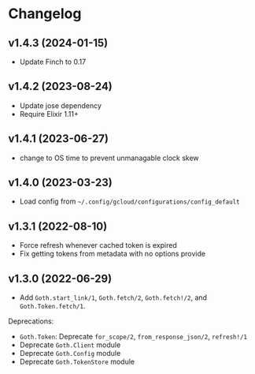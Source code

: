 # Changelog

## v1.4.3 (2024-01-15)

  * Update Finch to 0.17

## v1.4.2 (2023-08-24)

  * Update jose dependency
  * Require Elixir 1.11+

## v1.4.1 (2023-06-27)

  * change to OS time to prevent unmanagable clock skew

## v1.4.0 (2023-03-23)

  * Load config from `~/.config/gcloud/configurations/config_default`

## v1.3.1 (2022-08-10)

  * Force refresh whenever cached token is expired
  * Fix getting tokens from metadata with no options provide

## v1.3.0 (2022-06-29)

  * Add `Goth.start_link/1`, `Goth.fetch/2`, `Goth.fetch!/2`, and `Goth.Token.fetch/1`.

Deprecations:

  * `Goth.Token`: Deprecate `for_scope/2`, `from_response_json/2`, `refresh!/1`
  * Deprecate `Goth.Client` module
  * Deprecate `Goth.Config` module
  * Deprecate `Goth.TokenStore` module
